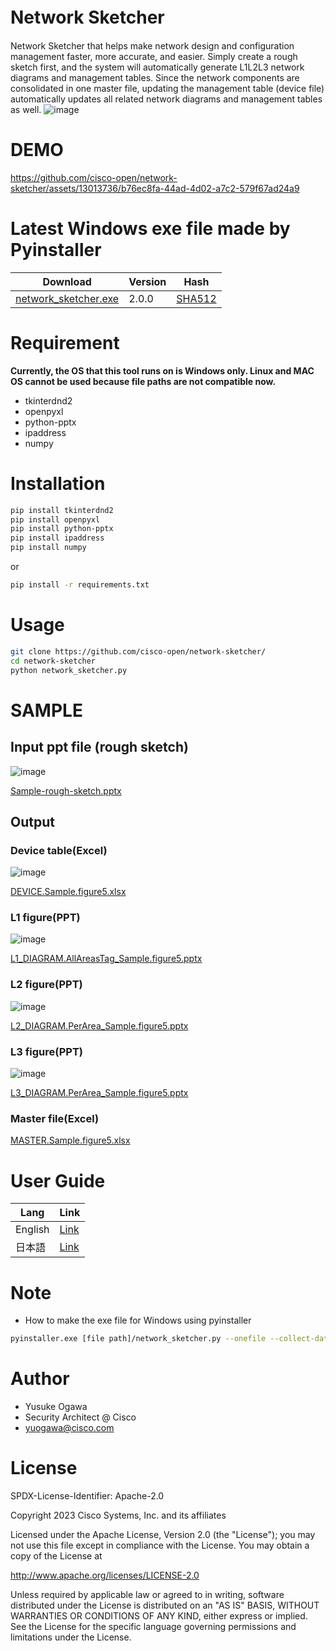 


# Network Sketcher　
Network Sketcher that helps make network design and configuration management faster, more accurate, and easier.
Simply create a rough sketch first, and the system will automatically generate L1L2L3 network diagrams and management tables.
Since the network components are consolidated in one master file, updating the management table (device file) automatically updates all related network diagrams and management tables as well.
![image](https://github.com/cisco-open/network-sketcher/assets/13013736/240ddee0-823d-472f-87d4-8ae7eb1fff7d)



# DEMO
https://github.com/cisco-open/network-sketcher/assets/13013736/b76ec8fa-44ad-4d02-a7c2-579f67ad24a9




# Latest Windows exe file made by Pyinstaller
| Download | Version | Hash |
| ------------- | ------------- | ------------- |
| [network_sketcher.exe](https://github.com/cisco-open/network-sketcher/releases/download/Latest/network_sketcher.exe)  | 2.0.0 | [SHA512](https://github.com/cisco-open/network-sketcher/releases/download/Latest/network_skecher_Ver2.0.0-sha512.txt) |



# Requirement
 
__Currently, the OS that this tool runs on is Windows only. Linux and MAC OS cannot be used because file paths are not compatible now.__
 
* tkinterdnd2
* openpyxl
* python-pptx
* ipaddress
* numpy
 
# Installation
 
```bash
pip install tkinterdnd2
pip install openpyxl
pip install python-pptx
pip install ipaddress
pip install numpy
```
or
```bash
pip install -r requirements.txt
```
 
# Usage
 
```bash
git clone https://github.com/cisco-open/network-sketcher/
cd network-sketcher
python network_sketcher.py
```

# SAMPLE
## Input ppt file (rough sketch)
![image](https://github.com/cisco-open/network-sketcher/assets/13013736/87e792ec-f0d6-47f9-96ad-1dfda4de5228)

[Sample-rough-sketch.pptx](https://github.com/cisco-open/network-sketcher/files/12298813/Sample-rough-sketch.pptx)

## Output
### Device table(Excel)
![image](https://github.com/cisco-open/network-sketcher/assets/13013736/f806bbe0-9a53-4030-aca1-f4df7a616a34)

[DEVICE.Sample.figure5.xlsx](https://github.com/cisco-open/network-sketcher/files/12298814/DEVICE.Sample.figure5.xlsx)

### L1 figure(PPT)
![image](https://github.com/cisco-open/network-sketcher/assets/13013736/4bc62cdd-ca32-4bc0-a70a-ceaa24faf9e8)

[L1_DIAGRAM.AllAreasTag_Sample.figure5.pptx](https://github.com/cisco-open/network-sketcher/files/12298815/L1_DIAGRAM.AllAreasTag_Sample.figure5.pptx)

### L2 figure(PPT)
![image](https://github.com/cisco-open/network-sketcher/assets/13013736/0fd450b2-02df-42cc-9750-b9e43cf35525)

[L2_DIAGRAM.PerArea_Sample.figure5.pptx](https://github.com/cisco-open/network-sketcher/files/12298817/L2_DIAGRAM.PerArea_Sample.figure5.pptx)

### L3 figure(PPT)
![image](https://github.com/cisco-open/network-sketcher/assets/13013736/78519067-f42c-4f3f-ac1d-602f769adddd)

[L3_DIAGRAM.PerArea_Sample.figure5.pptx](https://github.com/cisco-open/network-sketcher/files/12298818/L3_DIAGRAM.PerArea_Sample.figure5.pptx)

### Master file(Excel)
[MASTER.Sample.figure5.xlsx](https://github.com/cisco-open/network-sketcher/files/12298821/MASTER.Sample.figure5.xlsx)


# User Guide
| Lang  | Link |
| ------------- | ------------- |
| English  | [Link](https://github.com/cisco-open/network-sketcher/blob/main/User_Guide/English/User_Guide%5BEN%5D.md) |
| 日本語  | [Link](https://github.com/cisco-open/network-sketcher/blob/main/User_Guide/Japanese/User_Guide%5BJP%5D.md) |
 
# Note
* How to make the exe file for Windows using pyinstaller
 ```bash
pyinstaller.exe [file path]/network_sketcher.py --onefile --collect-data tkinterdnd2 --noconsole --additional-hooks-dir  [file path] --clean
 ```

# Author
 
* Yusuke Ogawa
* Security Architect @ Cisco
* yuogawa@cisco.com
 
# License
SPDX-License-Identifier: Apache-2.0

Copyright 2023  Cisco Systems, Inc. and its affiliates

Licensed under the Apache License, Version 2.0 (the "License");
you may not use this file except in compliance with the License.
You may obtain a copy of the License at

http://www.apache.org/licenses/LICENSE-2.0

Unless required by applicable law or agreed to in writing, software
distributed under the License is distributed on an "AS IS" BASIS,
WITHOUT WARRANTIES OR CONDITIONS OF ANY KIND, either express or implied.
See the License for the specific language governing permissions and
limitations under the License.
